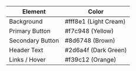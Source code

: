 | Element          |  Color       |
| ---------------- | --------------------- |
| Background       | #fff8e1 (Light Cream) |
| Primary Button   | #f7c948 (Yellow)      |
| Secondary Button | #8d6748 (Brown)       |
| Header Text      | #2d6a4f (Dark Green)  |
| Links / Hover    | #f39c12 (Orange)      |

